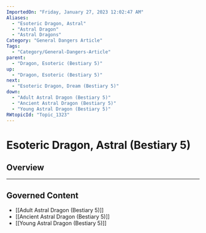 ```yaml
---
ImportedOn: "Friday, January 27, 2023 12:02:47 AM"
Aliases:
  - "Esoteric Dragon, Astral"
  - "Astral Dragon"
  - "Astral Dragons"
Category: "General Dangers Article"
Tags:
  - "Category/General-Dangers-Article"
parent:
  - "Dragon, Esoteric (Bestiary 5)"
up:
  - "Dragon, Esoteric (Bestiary 5)"
next:
  - "Esoteric Dragon, Dream (Bestiary 5)"
down:
  - "Adult Astral Dragon (Bestiary 5)"
  - "Ancient Astral Dragon (Bestiary 5)"
  - "Young Astral Dragon (Bestiary 5)"
RWtopicId: "Topic_1323"
---
```

# Esoteric Dragon, Astral (Bestiary 5)
## Overview
---
## Governed Content
- [[Adult Astral Dragon (Bestiary 5)]]
- [[Ancient Astral Dragon (Bestiary 5)]]
- [[Young Astral Dragon (Bestiary 5)]]

